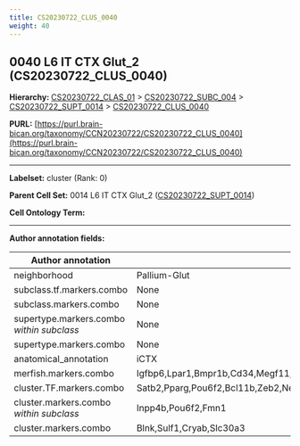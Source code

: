```yaml
---
title: CS20230722_CLUS_0040
weight: 40
---
```

## 0040 L6 IT CTX Glut_2 (CS20230722_CLUS_0040)
<b>Hierarchy: </b>
[CS20230722_CLAS_01](../CS20230722_CLAS_01) >
[CS20230722_SUBC_004](../CS20230722_SUBC_004) >
[CS20230722_SUPT_0014](../CS20230722_SUPT_0014) >
[CS20230722_CLUS_0040](../CS20230722_CLUS_0040)

**PURL:** [https://purl.brain-bican.org/taxonomy/CCN20230722/CS20230722_CLUS_0040](https://purl.brain-bican.org/taxonomy/CCN20230722/CS20230722_CLUS_0040)

---


**Labelset:** cluster (Rank: 0)

**Parent Cell Set:** 0014 L6 IT CTX Glut_2 ([CS20230722_SUPT_0014](../CS20230722_SUPT_0014))



**Cell Ontology Term:** 

[MARKER GENES.]: #


---

[TRANSFERRED ANNOTATIONS.]: #


[AUTHOR ANNOTATION FIELDS.]: #


**Author annotation fields:**

| Author annotation | Value |
|-------------------|-------|
|neighborhood|Pallium-Glut|
|subclass.tf.markers.combo|None|
|subclass.markers.combo|None|
|supertype.markers.combo _within subclass_|None|
|supertype.markers.combo|None|
|anatomical_annotation|iCTX|
|merfish.markers.combo|Igfbp6,Lpar1,Bmpr1b,Cd34,Megf11,Galnt14,Pou6f2,Syndig1,Spon1,Cdh9,Rspo2,Sema3e|
|cluster.TF.markers.combo|Satb2,Pparg,Pou6f2,Bcl11b,Zeb2,Neurod6|
|cluster.markers.combo _within subclass_|Inpp4b,Pou6f2,Fmn1|
|cluster.markers.combo|Blnk,Sulf1,Cryab,Slc30a3|

